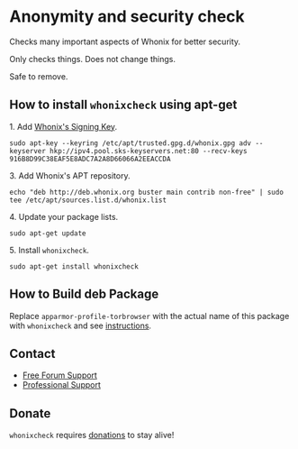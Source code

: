 # Anonymity and security check #

Checks many important aspects of Whonix for better security.

Only checks things. Does not change things.

Safe to remove.
## How to install `whonixcheck` using apt-get ##

1\. Add [Whonix's Signing Key](https://www.whonix.org/wiki/Whonix_Signing_Key).

```
sudo apt-key --keyring /etc/apt/trusted.gpg.d/whonix.gpg adv --keyserver hkp://ipv4.pool.sks-keyservers.net:80 --recv-keys 916B8D99C38EAF5E8ADC7A2A8D66066A2EEACCDA
```

3\. Add Whonix's APT repository.

```
echo "deb http://deb.whonix.org buster main contrib non-free" | sudo tee /etc/apt/sources.list.d/whonix.list
```

4\. Update your package lists.

```
sudo apt-get update
```

5\. Install `whonixcheck`.

```
sudo apt-get install whonixcheck
```

## How to Build deb Package ##

Replace `apparmor-profile-torbrowser` with the actual name of this package with `whonixcheck` and see [instructions](https://www.whonix.org/wiki/Dev/Build_Documentation/apparmor-profile-torbrowser).

## Contact ##

* [Free Forum Support](https://forums.whonix.org)
* [Professional Support](https://www.whonix.org/wiki/Professional_Support)

## Donate ##

`whonixcheck` requires [donations](https://www.whonix.org/wiki/Donate) to stay alive!
